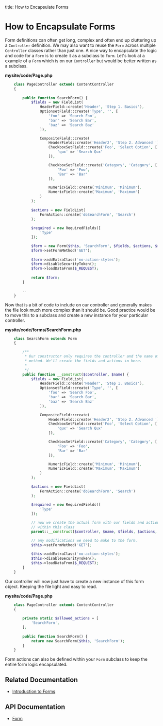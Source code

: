 title: How to Encapsulate Forms

# How to Encapsulate Forms

Form definitions can often get long, complex and often end up cluttering up a `Controller` definition. We may also want
to reuse the `Form` across multiple `Controller` classes rather than just one. A nice way to encapsulate the logic and 
code for a `Form` is to create it as a subclass to `Form`. Let's look at a example of a `Form` which is on our 
`Controller` but would be better written as a subclass.
	
**mysite/code/Page.php**


```php
	class PageController extends ContentController 
	{
		
		public function SearchForm() {
			$fields = new FieldList(
				HeaderField::create('Header', 'Step 1. Basics'),
				OptionsetField::create('Type', '', [
					'foo' => 'Search Foo',
					'bar' => 'Search Bar',
					'baz' => 'Search Baz'
				]),

				CompositeField::create(
					HeaderField::create('Header2', 'Step 2. Advanced '),
					CheckboxSetField::create('Foo', 'Select Option', [
						'qux' => 'Search Qux'
					]),

					CheckboxSetField::create('Category', 'Category', [
						'Foo' => 'Foo',
						'Bar' => 'Bar'
					]),

					NumericField::create('Minimum', 'Minimum'),
					NumericField::create('Maximum', 'Maximum')
				)
			);
			
			$actions = new FieldList(
				FormAction::create('doSearchForm', 'Search')
			);
			
			$required = new RequiredFields([
				'Type'
			]);

			$form = new Form($this, 'SearchForm', $fields, $actions, $required);
			$form->setFormMethod('GET');
			
			$form->addExtraClass('no-action-styles');
			$form->disableSecurityToken();
			$form->loadDataFrom($_REQUEST);
		
			return $form;
		}

		..
	}

```

Now that is a bit of code to include on our controller and generally makes the file look much more complex than it 
should be. Good practice would be to move this to a subclass and create a new instance for your particular controller.

**mysite/code/forms/SearchForm.php**


```php
	class SearchForm extends Form 
	{

		/**
		 * Our constructor only requires the controller and the name of the form
		 * method. We'll create the fields and actions in here.
		 *
		 */
		public function __construct($controller, $name) {
			$fields = new FieldList(
				HeaderField::create('Header', 'Step 1. Basics'),
				OptionsetField::create('Type', '', [
					'foo' => 'Search Foo',
					'bar' => 'Search Bar',
					'baz' => 'Search Baz'
				]),

				CompositeField::create(
					HeaderField::create('Header2', 'Step 2. Advanced '),
					CheckboxSetField::create('Foo', 'Select Option', [
						'qux' => 'Search Qux'
					]),

					CheckboxSetField::create('Category', 'Category', [
						'Foo' => 'Foo',
						'Bar' => 'Bar'
					]),

					NumericField::create('Minimum', 'Minimum'),
					NumericField::create('Maximum', 'Maximum')
				)
			);
			
			$actions = new FieldList(
				FormAction::create('doSearchForm', 'Search')
			);
			
			$required = new RequiredFields([
				'Type'
			]);

			// now we create the actual form with our fields and actions defined
			// within this class
			parent::__construct($controller, $name, $fields, $actions, $required);

			// any modifications we need to make to the form.
			$this->setFormMethod('GET');
		
			$this->addExtraClass('no-action-styles');
			$this->disableSecurityToken();
			$this->loadDataFrom($_REQUEST);
		}
	}

```

Our controller will now just have to create a new instance of this form object. Keeping the file light and easy to read.

**mysite/code/Page.php**


```php
	class PageController extends ContentController 
	{
		
		private static $allowed_actions = [
			'SearchForm',
		];
		
		public function SearchForm() {
			return new SearchForm($this, 'SearchForm');
		}
	}

```

Form actions can also be defined within your `Form` subclass to keep the entire form logic encapsulated.

## Related Documentation

* [Introduction to Forms](../introduction)

## API Documentation

* [Form](api:SilverStripe\Forms\Form)

